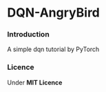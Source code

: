 # DQN-AngryBird

### Introduction

A simple dqn tutorial by PyTorch


### Licence

Under **MIT Licence**